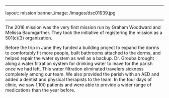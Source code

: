___
layout: mission
banner_image: /images/dsc01939.jpg
___

The 2016 mission was the very first mission run by Graham Woodward and Melissa Baumgartner. They took the initiative of registering the mission as a 501(c)(3) organization. 

Before the trip in June they funded a building project to expand the dorms to comfortably fit more people, built bathrooms attached to the dorms, and helped repair the water system as well as a backup. Dr. Grouba brought along a water filtration system for drinking water to leave for the parish once we had left. This water filtration eliminated travelers sickness completely among our team. We also provided the parish with an AED and added a dentist and physical therapists to the team. In the four days of clinic, we saw 1,100 patients and were able to provide a wider range of medications than the year before.